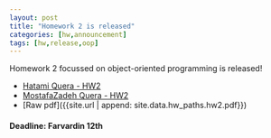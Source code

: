 ```yaml
---
layout: post
title: "Homework 2 is released"
categories: [hw,announcement]
tags: [hw,release,oop]
---
```


Homework 2 focussed on object-oriented programming is released!

* [Hatami Quera - HW2]({{site.data.hw_paths.hw2.hatami}})
* [MostafaZadeh Quera - HW2]({{site.data.hw_paths.hw2.mostafa}})
* [Raw pdf]({{site.url | append: site.data.hw_paths.hw2.pdf}})

#### Deadline: Farvardin 12th